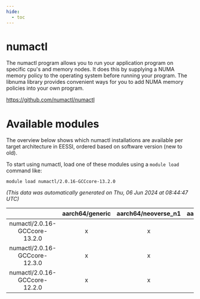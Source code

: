 ```yaml
---
hide:
  - toc
---
```


numactl
=======


The numactl program allows you to run your application program on specific cpu's and memory nodes. It does this by supplying a NUMA memory policy to the operating system before running your program. The libnuma library provides convenient ways for you to add NUMA memory policies into your own program.

https://github.com/numactl/numactl
# Available modules


The overview below shows which numactl installations are available per target architecture in EESSI, ordered based on software version (new to old).

To start using numactl, load one of these modules using a `module load` command like:

```shell
module load numactl/2.0.16-GCCcore-13.2.0
```

*(This data was automatically generated on Thu, 06 Jun 2024 at 08:44:47 UTC)*  

| |aarch64/generic|aarch64/neoverse_n1|aarch64/neoverse_v1|x86_64/generic|x86_64/amd/zen2|x86_64/amd/zen3|x86_64/intel/haswell|x86_64/intel/skylake_avx512|
| :---: | :---: | :---: | :---: | :---: | :---: | :---: | :---: | :---: |
|numactl/2.0.16-GCCcore-13.2.0|x|x|x|x|x|x|x|x|
|numactl/2.0.16-GCCcore-12.3.0|x|x|x|x|x|x|x|x|
|numactl/2.0.16-GCCcore-12.2.0|x|x|x|x|x|x|x|x|
